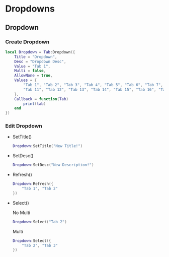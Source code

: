 # Dropdowns

## Dropdown
### Create Dropdown
```lua
local Dropdown = Tab:Dropdown({
    Title = "Dropdown",
    Desc = "Dropdown Desc",
    Value = "Tab 1",
    Multi = false,
    AllowNone = true,
    Values = {
        "Tab 1", "Tab 2", "Tab 3", "Tab 4", "Tab 5", "Tab 6", "Tab 7", "Tab 8", "Tab 9", "Tab 10",
        "Tab 11", "Tab 12", "Tab 13", "Tab 14", "Tab 15", "Tab 16", "Tab 17", "Tab 18", "Tab 19", "Tab 20"
    },
    Callback = function(Tab)
        print(tab)
    end
})
```

### Edit Dropdown
- SetTitle()
    ```lua
    Dropdown:SetTitle("New Title!")
    ```
- SetDesc()
    ```lua
    Dropdown:SetDesc("New Description!")
    ```

- Refresh()
    ```lua
    Dropdown:Refresh({
        "Tab 1", "Tab 2"
    })
    ```

- Select()

    No Multi
    ```lua
    Dropdown:Select("Tab 2")
    ```

    Multi
    ```lua
    Dropdown:Select({
        "Tab 2", "Tab 3"
    })
    ```
